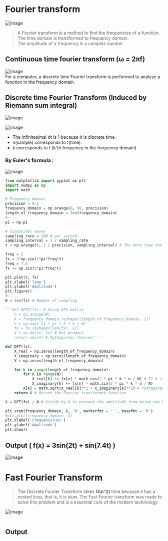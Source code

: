 # Fourier transform
![image](https://user-images.githubusercontent.com/67142421/155687402-a9ae5d4a-9baa-4a83-ac6e-b504ebf805df.png)
>A Fourier transform is a method to find the frequencies of a function. The time domain is transformed to frequency domain.<br>
>The amplitude of a frequency is a complex number.

## Continuous time fourier transform (ω = 2πf)
![image](https://user-images.githubusercontent.com/67142421/155603554-7edd2873-0942-4465-a931-b6f07a5494da.png)<br>
For a computer, a discrete time Fourier transform is performed to analyze a function in the frequency domain.

## Discrete time Fourier Transform (Induced by Riemann sum integral)
![image](https://user-images.githubusercontent.com/67142421/155689010-f04e9a51-ccba-4951-81d2-6346de16f5fc.png)

![image](https://user-images.githubusercontent.com/67142421/155687366-75207445-8ab9-49fe-9505-6c11786e877f.png)<br>
* The infinitesimal dt is 1 because it is discrete time.
* n(sample) corresponds to t(time).
* k corresponds to f (k'th frequency in the frequency domain)

### By Euler's formula :
![image](https://user-images.githubusercontent.com/67142421/155604064-dac589d7-b367-4648-9202-df41ea56f8be.png)

~~~Python
from matplotlib import pyplot as plt
import numpy as np
import math

# Frequency domain
precision = 0.1
frequency_domain = np.arange(0, 50, precision)
length_of_frequency_domain = len(frequency_domain)
#-----
pi = np.pi

# Sinusoidal waves
sampling_rate = 100 # per second
sampling_interval = 1 / sampling_rate
t = np.arange(0, 1 / precision, sampling_interval) # The more time the signal is measured, the more prcise the transform is

freq = 2
fx = 3*np.sin(2*pi*freq*t)
freq = 7.4
fx += np.sin(2*pi*freq*t)

plt.plot(t, fx)
plt.xlabel('Time')
plt.ylabel('Amplitude')
plt.figure()
#-----
N = len(fx) # Number of sampling

'''def DFT2(fx): # Using DFS matrix
    n = np.arange(N)
    k = frequency_domain.reshape((length_of_frequency_domain, 1))
    e = np.exp(-2j * pi * k * n / N)
    fx = fx.reshape((len(fx), 1))
    X = np.dot(e, fx) # Dot product
    return abs(X) # Pythagorean theorem'''

def DFT(fx):
    X_real = np.zeros(length_of_frequency_domain)
    X_imaginary = np.zeros(length_of_frequency_domain)
    X = np.zeros(length_of_frequency_domain)

    for k in range(length_of_frequency_domain):
        for n in range(N):
            X_real[k] += fx[n] * math.cos(2 * pi * k * n / N) # If k is a real number, it doesn't work
            X_imaginary[k] += fx[n] * math.sin(2 * pi * k * n / N)
        X[k] = math.sqrt(X_real[k]**2 + X_imaginary[k]**2) # Pythagorean theorem
    return X # Return the Fourier transformed function

X = DFT(fx) / N # Divide by N to prevent the amplitude from being too big(Normalization)

plt.stem(frequency_domain, X, 'b', markerfmt = ' ', basefmt = 'b')
#plt.plot(frequency_domain, X)
plt.xlabel('Frequency(Hz)')
plt.ylabel('Amplitude')
plt.show()
~~~
## Output ( f(x) = 3sin(2t) + sin(7.4t) )
![image](https://user-images.githubusercontent.com/67142421/155623469-4580c00a-e210-456b-8c3a-e5b0a6358265.png)

# Fast Fourier Transform
> The Discrete Fourier Transform takes **O(n^2)** time because it has a nested loop, that is, it is slow.
> The Fast Fourier transform was made to solve this problem and is a essential core of the modern technology.

![image](https://user-images.githubusercontent.com/67142421/155605699-0773c7d0-99fa-4773-ac15-3ddf48958146.png)

~~~Python
~~~

## Output
